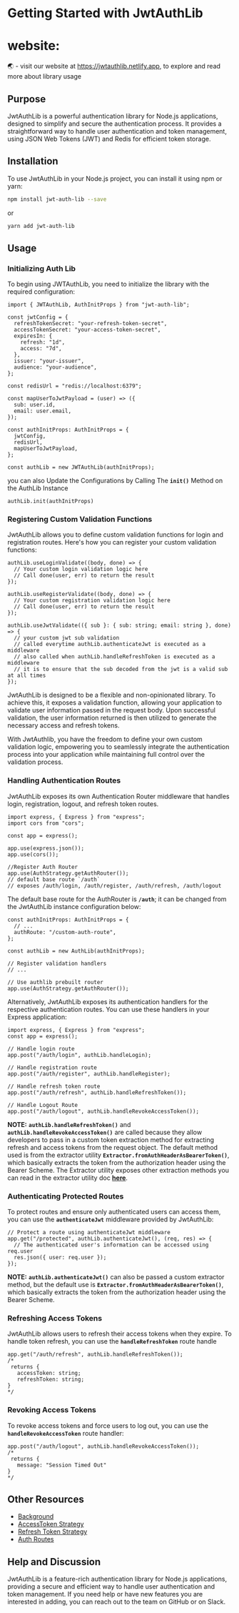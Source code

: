 
# Getting Started with JwtAuthLib

# website: 

🌏 - visit our website at https://jwtauthlib.netlify.app, to explore and read more about library usage 

## Purpose

JwtAuthLib is a powerful authentication library for Node.js applications, designed to simplify and secure the authentication process. It provides a straightforward way to handle user authentication and token management, using JSON Web Tokens (JWT) and Redis for efficient token storage.

## Installation

To use JwtAuthLib in your Node.js project, you can install it using npm or yarn:

```bash
npm install jwt-auth-lib --save
```

or

```bash
yarn add jwt-auth-lib
```

## Usage

### Initializing Auth Lib

To begin using JWTAuthLib, you need to initialize the library with the required configuration:

```tsx
import { JWTAuthLib, AuthInitProps } from "jwt-auth-lib";

const jwtConfig = {
  refreshTokenSecret: "your-refresh-token-secret",
  accessTokenSecret: "your-access-token-secret",
  expiresIn: {
    refresh: "1d",
    access: "7d",
  },
  issuer: "your-issuer",
  audience: "your-audience",
};

const redisUrl = "redis://localhost:6379";

const mapUserToJwtPayload = (user) => ({
  sub: user.id,
  email: user.email,
});

const authInitProps: AuthInitProps = {
  jwtConfig,
  redisUrl,
  mapUserToJwtPayload,
};

const authLib = new JWTAuthLib(authInitProps);
```

you can also Update the Configurations by Calling The **`init()`** Method on the AuthLib Instance

```tsx
authLib.init(authInitProps)
```

### **Registering Custom Validation Functions**

JwtAuthLib allows you to define custom validation functions for login and registration routes. Here's how you can register your custom validation functions:

```tsx
authLib.useLoginValidate((body, done) => {
  // Your custom login validation logic here
  // Call done(user, err) to return the result
});

authLib.useRegisterValidate((body, done) => {
  // Your custom registration validation logic here
  // Call done(user, err) to return the result
});

authLib.useJwtValidate(({ sub }: { sub: string; email: string }, done) => {
  // your custom jwt sub validation
  // called everytime authLib.authenticateJwt is executed as a middleware
  // also called when authLib.handleRefreshToken is executed as a middleware
  // it is to ensure that the sub decoded from the jwt is a valid sub at all times
});
```

JwtAuthLib is designed to be a flexible and non-opinionated library. To achieve this, it exposes a validation function, allowing your application to validate user information passed in the request body. Upon successful validation, the user information returned is then utilized to generate the necessary access and refresh tokens.

With JwtAuthlib, you have the freedom to define your own custom validation logic, empowering you to seamlessly integrate the authentication process into your application while maintaining full control over the validation process.

### **Handling Authentication Routes**

JwtAuthLib exposes its own Authentication Router middleware that handles login, registration, logout, and refresh token routes.

```tsx
import express, { Express } from "express";
import cors from "cors";

const app = express();

app.use(express.json());
app.use(cors());

//Register Auth Router 
app.use(AuthStrategy.getAuthRouter()); 
// default base route `/auth`
// exposes /auth/login, /auth/register, /auth/refresh, /auth/logout

```

The default base route for the AuthRouter is **`/auth`**; it can be changed from the JwtAuthLib instance configuration below:

```tsx
const authInitProps: AuthInitProps = {
  // ...
  authRoute: "/custom-auth-route",
};

const authLib = new AuthLib(authInitProps);

// Register validation handlers
// ...

// Use authlib prebuilt router
app.use(AuthStrategy.getAuthRouter());
```

Alternatively, JwtAuthLib exposes its authentication handlers for the respective authentication routes. You can use these handlers in your Express application:

```tsx
import express, { Express } from "express";
const app = express();

// Handle login route
app.post("/auth/login", authLib.handleLogin);

// Handle registration route
app.post("/auth/register", authLib.handleRegister);

// Handle refresh token route
app.post("/auth/refresh", authLib.handleRefreshToken());

// Handle Logout Route
app.post("/auth/logout", authLib.handleRevokeAccessToken());

```

**NOTE:** **`authLib.handleRefreshToken()`** and **`authLib.handleRevokeAccessToken()`** are called because they allow developers to pass in a custom token extraction method for extracting refresh and access tokens from the request object. The default method used is from the extractor utility **`Extractor.fromAuthHeaderAsBearerToken()`**, which basically extracts the token from the authorization header using the Bearer Scheme. The Extractor utility exposes other extraction methods you can read in the extractor utility doc **[here](https://github.com/ayodejimoshood/jwt-auth-lib/blob/main/Extractor.md)**.

### **Authenticating Protected Routes**

To protect routes and ensure only authenticated users can access them, you can use the **`authenticateJwt`** middleware provided by JwtAuthLib:

```tsx
// Protect a route using authenticateJwt middleware
app.get("/protected", authLib.authenticateJwt(), (req, res) => {
  // The authenticated user's information can be accessed using req.user
  res.json({ user: req.user });
});

```

**NOTE:** **`authLib.authenticateJwt()`** can also be passed a custom extractor method, but the default use is **`Extractor.fromAuthHeaderAsBearerToken()`**, which basically extracts the token from the authorization header using the Bearer Scheme.

### **Refreshing Access Tokens**

JwtAuthLib allows users to refresh their access tokens when they expire. To handle token refresh, you can use the **`handleRefreshToken`** route handle

```tsx
app.get("/auth/refresh", authLib.handleRefreshToken());
/*
 returns {
   accessToken: string;
   refreshToken: string;
}
*/
```

### **Revoking Access Tokens**

To revoke access tokens and force users to log out, you can use the **`handleRevokeAccessToken`** route handler:

```tsx
app.post("/auth/logout", authLib.handleRevokeAccessToken());
/*
 returns {
   message: "Session Timed Out"
}
*/
```
## **Other Resources**
- [Background](https://github.com/ayodejimoshood/jwt-auth-lib/blob/main/docs/Background.md)
- [AccessToken Strategy](https://github.com/ayodejimoshood/auth-lib/blob/main/docs/AccessToken.md)
- [Refresh Token Strategy](https://github.com/ayodejimoshood/auth-lib/blob/main/docs/RefreshToken.md)
- [Auth Routes](https://github.com/ayodejimoshood/auth-lib/blob/main/docs/AuthRoutes.md)

## **Help and Discussion**

JwtAuthLib is a feature-rich authentication library for Node.js applications, providing a secure and efficient way to handle user authentication and token management. If you need help or have new features you are interested in adding, you can reach out to the team on GitHub or on Slack.
